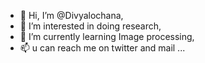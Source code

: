 - 👋 Hi, I’m @Divyalochana,
- 👀 I’m interested in doing research,
- 🌱 I’m currently learning Image processing,
- 📫 u can reach me on twitter and mail ...

<!---
Divyalochana/Divyalochana is a ✨ special ✨ repository because its `README.md` (this file) appears on your GitHub profile.
You can click the Preview link to take a look at your changes.
--->
